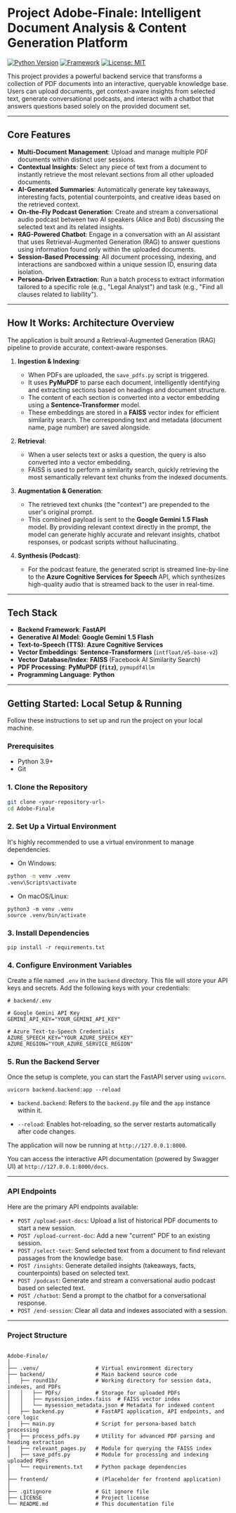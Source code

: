 # Project Adobe-Finale: Intelligent Document Analysis & Content Generation Platform

[![Python Version](https://img.shields.io/badge/python-3.9+-blue.svg)](https://www.python.org/downloads/)
[![Framework](https://img.shields.io/badge/Framework-FastAPI-green.svg)](https://fastapi.tiangolo.com/)
[![License: MIT](https://img.shields.io/badge/License-MIT-yellow.svg)](https://opensource.org/licenses/MIT)

This project provides a powerful backend service that transforms a collection of PDF documents into an interactive, queryable knowledge base. Users can upload documents, get context-aware insights from selected text, generate conversational podcasts, and interact with a chatbot that answers questions based solely on the provided document set.

---

##  Core Features

* **Multi-Document Management**: Upload and manage multiple PDF documents within distinct user sessions.
* **Contextual Insights**: Select any piece of text from a document to instantly retrieve the most relevant sections from all other uploaded documents.
* **AI-Generated Summaries**: Automatically generate key takeaways, interesting facts, potential counterpoints, and creative ideas based on the retrieved context.
* **On-the-Fly Podcast Generation**: Create and stream a conversational audio podcast between two AI speakers (Alice and Bob) discussing the selected text and its related insights.
* **RAG-Powered Chatbot**: Engage in a conversation with an AI assistant that uses Retrieval-Augmented Generation (RAG) to answer questions using information found only within the uploaded documents.
* **Session-Based Processing**: All document processing, indexing, and interactions are sandboxed within a unique session ID, ensuring data isolation.
* **Persona-Driven Extraction**: Run a batch process to extract information tailored to a specific role (e.g., "Legal Analyst") and task (e.g., "Find all clauses related to liability").

---

## How It Works: Architecture Overview

The application is built around a Retrieval-Augmented Generation (RAG) pipeline to provide accurate, context-aware responses.

1.  **Ingestion & Indexing**:
    * When PDFs are uploaded, the `save_pdfs.py` script is triggered.
    * It uses **PyMuPDF** to parse each document, intelligently identifying and extracting sections based on headings and document structure.
    * The content of each section is converted into a vector embedding using a **Sentence-Transformer** model.
    * These embeddings are stored in a **FAISS** vector index for efficient similarity search. The corresponding text and metadata (document name, page number) are saved alongside.

2.  **Retrieval**:
    * When a user selects text or asks a question, the query is also converted into a vector embedding.
    * FAISS is used to perform a similarity search, quickly retrieving the most semantically relevant text chunks from the indexed documents.

3.  **Augmentation & Generation**:
    * The retrieved text chunks (the "context") are prepended to the user's original prompt.
    * This combined payload is sent to the **Google Gemini 1.5 Flash** model. By providing relevant context directly in the prompt, the model can generate highly accurate and relevant insights, chatbot responses, or podcast scripts without hallucinating.

4.  **Synthesis (Podcast)**:
    * For the podcast feature, the generated script is streamed line-by-line to the **Azure Cognitive Services for Speech** API, which synthesizes high-quality audio that is streamed back to the user in real-time.



---

##  Tech Stack

* **Backend Framework**: **FastAPI**
* **Generative AI Model**: **Google Gemini 1.5 Flash**
* **Text-to-Speech (TTS)**: **Azure Cognitive Services**
* **Vector Embeddings**: **Sentence-Transformers** (`intfloat/e5-base-v2`)
* **Vector Database/Index**: **FAISS** (Facebook AI Similarity Search)
* **PDF Processing**: **PyMuPDF (`fitz`)**, `pymupdf4llm`
* **Programming Language**: **Python**

---

##  Getting Started: Local Setup & Running

Follow these instructions to set up and run the project on your local machine.

### Prerequisites

* Python 3.9+
* Git

### 1. Clone the Repository

```bash
git clone <your-repository-url>
cd Adobe-Finale
```

### 2. Set Up a Virtual Environment

It's highly recommended to use a virtual environment to manage dependencies.

- On Windows:

```bash
python -m venv .venv
.venv\Scripts\activate
```

- On macOS/Linux:

```bash!
python3 -m venv .venv
source .venv/bin/activate
```

### 3. Install Dependencies

```bash!
pip install -r requirements.txt
```


### 4. Configure Environment Variables


Create a file named `.env` in the `backend` directory. This file will store your API keys and secrets. Add the following keys with your credentials:


```toml!
# backend/.env

# Google Gemini API Key
GEMINI_API_KEY="YOUR_GEMINI_API_KEY"

# Azure Text-to-Speech Credentials
AZURE_SPEECH_KEY="YOUR_AZURE_SPEECH_KEY"
AZURE_REGION="YOUR_AZURE_SERVICE_REGION"
```


### 5. Run the Backend Server


Once the setup is complete, you can start the FastAPI server using `uvicorn`.

```bash!
uvicorn backend.backend:app --reload
```

- `backend.backend`: Refers to the `backend.py` file and the `app` instance within it.


- `--reload`: Enables hot-reloading, so the server restarts automatically after code changes.

The application will now be running at `http://127.0.0.1:8000`.

You can access the interactive API documentation (powered by Swagger UI) at `http://127.0.0.1:8000/docs`.


---


### API Endpoints

Here are the primary API endpoints available:

- `POST /upload-past-docs`: Upload a list of historical PDF documents to start a new session.
- `POST /upload-current-doc`: Add a new "current" PDF to an existing session.
- `POST /select-text`: Send selected text from a document to find relevant passages from the knowledge base.
- `POST /insights`: Generate detailed insights (takeaways, facts, counterpoints) based on selected text.
- `POST /podcast`: Generate and stream a conversational audio podcast based on selected text.
- `POST /chatbot`: Send a prompt to the chatbot for a conversational response.
- `POST /end-session`: Clear all data and indexes associated with a session.

---

### Project Structure

```

Adobe-Finale/
│
├── .venv/                  # Virtual environment directory
├── backend/                # Main backend source code
│   ├── round1b/            # Working directory for session data, indexes, and PDFs
│   │   ├── PDFs/           # Storage for uploaded PDFs
│   │   ├── mysession_index.faiss  # FAISS vector index
│   │   └── mysession_metadata.json # Metadata for indexed content
│   ├── backend.py          # FastAPI application, API endpoints, and core logic
│   ├── main.py             # Script for persona-based batch processing
│   ├── process_pdfs.py     # Utility for advanced PDF parsing and heading extraction
│   ├── relevant_pages.py   # Module for querying the FAISS index
│   ├── save_pdfs.py        # Module for processing and indexing uploaded PDFs
│   └── requirements.txt    # Python package dependencies
│
├── frontend/               # (Placeholder for frontend application)
│
├── .gitignore              # Git ignore file
├── LICENSE                 # Project license
└── README.md               # This documentation file
```



